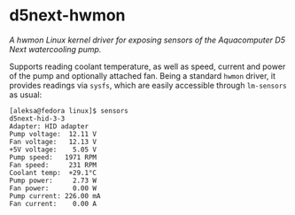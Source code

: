 # d5next-hwmon

*A hwmon Linux kernel driver for exposing sensors of the Aquacomputer D5 Next watercooling pump.*

Supports reading coolant temperature, as well as speed, current and power of the pump and optionally attached fan. Being a standard `hwmon` driver, it provides readings via `sysfs`, which are easily accessible through `lm-sensors` as usual:

```shell
[aleksa@fedora linux]$ sensors
d5next-hid-3-3
Adapter: HID adapter
Pump voltage:  12.11 V
Fan voltage:   12.13 V
+5V voltage:    5.05 V
Pump speed:   1971 RPM
Fan speed:     231 RPM
Coolant temp:  +29.1°C
Pump power:     2.73 W
Fan power:      0.00 W
Pump current: 226.00 mA
Fan current:    0.00 A
```

